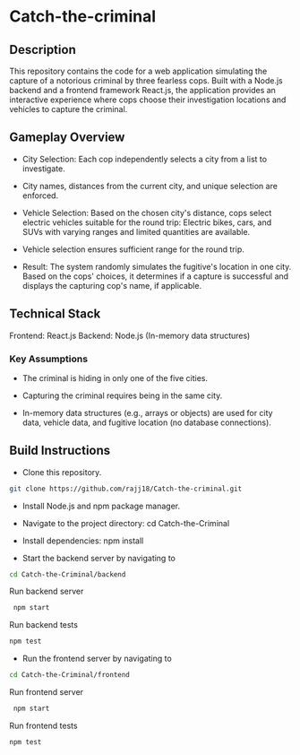 ﻿# Catch-the-criminal

## Description

This repository contains the code for a web application simulating the capture of a notorious criminal by three fearless cops. Built with a Node.js backend and a frontend framework React.js, the application provides an interactive experience where cops choose their investigation locations and vehicles to capture the criminal.

## Gameplay Overview

* City Selection: Each cop independently selects a city from a list to investigate.

* City names, distances from the current city, and unique selection are enforced.

* Vehicle Selection: Based on the chosen city's distance, cops select electric vehicles suitable for the round trip: Electric bikes, cars, and SUVs with varying ranges and limited quantities are available.

* Vehicle selection ensures sufficient range for the round trip.

* Result: The system randomly simulates the fugitive's location in one city. Based on the cops' choices, it   determines if a capture is successful and displays the capturing cop's name, if applicable.

## Technical Stack

Frontend: React.js
Backend: Node.js (In-memory data structures)

### Key Assumptions

* The criminal is hiding in only one of the five cities.

* Capturing the criminal requires being in the same city.

* In-memory data structures (e.g., arrays or objects) are used for city data, vehicle data, and fugitive location (no database connections).


## Build Instructions

* Clone this repository.
```bash
git clone https://github.com/rajj18/Catch-the-criminal.git
```

* Install Node.js and npm package manager.

* Navigate to the project directory: cd Catch-the-Criminal

* Install dependencies: npm install 

* Start the backend server by navigating to 
```bash
cd Catch-the-Criminal/backend
```
Run backend server
```bash
 npm start
```

Run backend tests 
```bash
npm test
```

* Run the frontend server by navigating to 
```bash
cd Catch-the-Criminal/frontend
```
Run frontend server
```bash
 npm start
```

Run frontend tests 
```bash
npm test
```
